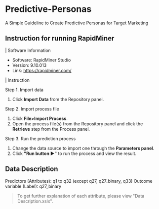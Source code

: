 # Predictive-Personas
A Simple Guideline to Create Predictive Personas for Target Marketing


## Instruction for running RapidMiner
| Software Information
- Software: RapidMiner Studio
- Version: 9.10.013
- Link: https://rapidminer.com/

| Instruction

Step 1. Import data
1. Click **Import Data** from the Repository panel.

Step 2. Import process file
1. Click **File>Import Process**.
2. Open the process file(s) from the Repository panel and click the **Retrieve** step from the Process panel.

Step 3. Run the prediction process
1. Change the data source to import one through the **Parameters panel**.
2. Click **"Run button ▶"** to run the process and view the result.

## Data Description

Predictors (Attributes): q1 to q32 (except q27, q27_binary, q33)
Outcome variable (Label): q27_binary

> To get further explanation of each attribute, please view "Data Description.xslx".
